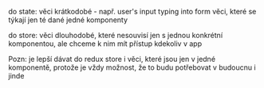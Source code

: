 do state:
věci krátkodobé - např. user's input typing into form
věci, které se týkají jen té dané jedné komponenty

do store:
věci dlouhodobé, které nesouvisí jen s jednou konkrétní komponentou, ale
chceme k nim mít přístup kdekoliv v app


Pozn: je lepší dávat do redux store i věci, které jsou jen v jedné komponentě,
protože je vždy možnost, že to budu potřebovat v budoucnu i jinde
